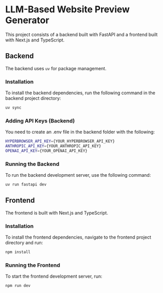 # LLM-Based Website Preview Generator

This project consists of a backend built with FastAPI and a frontend built with Next.js and TypeScript.

## Backend

The backend uses `uv` for package management.

### Installation

To install the backend dependencies, run the following command in the backend project directory:

```bash
uv sync
```

### Adding API Keys (Backend)

You need to create an .env file in the backend folder with the following: 

```bash
HYPERBROWSER_API_KEY={YOUR_HYPERBROWSER_API_KEY}
ANTHROPIC_API_KEY={YOUR_ANTHROPIC_API_KEY}
OPENAI_API_KEY={YOUR_OPENAI_API_KEY}
```


### Running the Backend

To run the backend development server, use the following command:

```bash
uv run fastapi dev
```

## Frontend

The frontend is built with Next.js and TypeScript.

### Installation

To install the frontend dependencies, navigate to the frontend project directory and run:

```bash
npm install
```

### Running the Frontend

To start the frontend development server, run:

```bash
npm run dev
```
